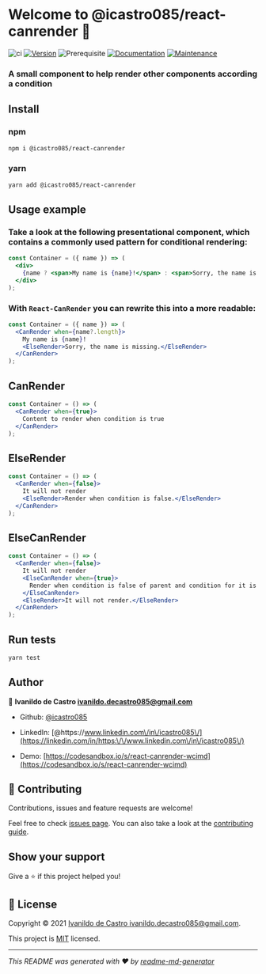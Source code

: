 # Welcome to @icastro085/react-canrender 👋
![ci](https://github.com/conventional-changelog/standard-version/workflows/ci/badge.svg)
[![Version](https://img.shields.io/npm/v/@icastro085/react-canrender.svg)](https://www.npmjs.com/package/@icastro085/react-canrender)
![Prerequisite](https://img.shields.io/badge/node-%3E%3D14-blue.svg)
[![Documentation](https://img.shields.io/badge/documentation-yes-brightgreen.svg)](https://github.com/icastro085/react-canrender#readme)
[![Maintenance](https://img.shields.io/badge/Maintained%3F-yes-green.svg)](https://github.com/icastro085/react-canrender/graphs/commit-activity)

### A small component to help render other components according a condition

## Install

### npm
```sh
npm i @icastro085/react-canrender
```

### yarn
```sh
yarn add @icastro085/react-canrender
```

## Usage example

### Take a look at the following presentational component, which contains a commonly used pattern for conditional rendering:

```jsx
const Container = ({ name }) => (
  <div>
    {name ? <span>My name is {name}!</span> : <span>Sorry, the name is missing.</span>}
  </div>
);
```

### With `React-CanRender` you can rewrite this into a more readable:

```jsx
const Container = ({ name }) => (
  <CanRender when={name?.length}>
    My name is {name}!
    <ElseRender>Sorry, the name is missing.</ElseRender>
  </CanRender>
);
```
## CanRender

```jsx
const Container = () => (
  <CanRender when={true}>
    Content to render when condition is true
  </CanRender>
);
```

## ElseRender

```jsx
const Container = () => (
  <CanRender when={false}>
    It will not render
    <ElseRender>Render when condition is false.</ElseRender>
  </CanRender>
);
```

## ElseCanRender

```jsx
const Container = () => (
  <CanRender when={false}>
    It will not render
    <ElseCanRender when={true}>
      Render when condition is false of parent and condition for it is true.
    </ElseCanRender>
    <ElseRender>It will not render.</ElseRender>
  </CanRender>
);
```

## Run tests

```sh
yarn test
```

## Author

👤 **Ivanildo de Castro <ivanildo.decastro085@gmail.com>**

* Github: [@icastro085](https://github.com/icastro085)
* LinkedIn: [@https:\/\/www.linkedin.com\/in\/icastro085\/](https://linkedin.com/in/https:\/\/www.linkedin.com\/in\/icastro085\/)

* Demo: [https://codesandbox.io/s/react-canrender-wcimd](https://codesandbox.io/s/react-canrender-wcimd)

## 🤝 Contributing

Contributions, issues and feature requests are welcome!

Feel free to check [issues page](https://github.com/icastro085/react-canrender/issues). You can also take a look at the [contributing guide](https://github.com/icastro085/react-canrender/blob/main/CONTRIBUTING.md).

## Show your support

Give a ⭐️ if this project helped you!


## 📝 License

Copyright © 2021 [Ivanildo de Castro <ivanildo.decastro085@gmail.com>](https://github.com/icastro085).

This project is [MIT](https://github.com/icastro085/react-canrender/blob/main/LICENSE) licensed.

***
_This README was generated with ❤️ by [readme-md-generator](https://github.com/kefranabg/readme-md-generator)_
